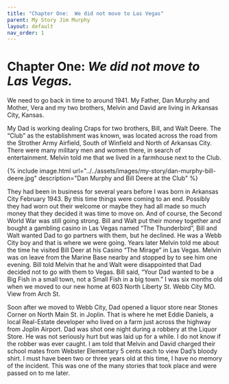 ```yaml
---
title: "Chapter One:  We did not move to Las Vegas"
parent: My Story Jim Murphy
layout: default
nav_order: 1
---
```


# Chapter One:  *We did not move to Las Vegas.*

We need to go back in time to around 1941. My Father, Dan Murphy and Mother, Vera and my two brothers, Melvin and David are living in Arkansas City, Kansas.

My Dad is working dealing Craps for two brothers, Bill, and Walt Deere. The “Club” as the establishment was known, was located across the road from the Strother Army Airfield, South of Winfield and North of Arkansas City. There were many military men and women there, in search of entertainment. Melvin told me that we lived in a farmhouse next to the Club.

{% include image.html url="../../assets/images/my-story/dan-murphy-bill-deere.jpg" description="Dan Murphy and Bill Deere at the Club" %}

They had been in business for several years before I was born in Arkansas City February 1943. By this time things were coming to an end. Possibly they had worn out their welcome or maybe they had all made so much money that they decided it was time to move on. And of course, the Second World War was still going strong. Bill and Walt put their money together and bought a gambling casino in Las Vegas named “The Thunderbird”, Bill and Walt wanted Dad to go partners with them, but he declined. He was a Webb City boy and that is where we were going. Years later Melvin told me about the time he visited Bill Deer at his Casino “The Mirage” in Las Vegas. Melvin was on leave from the Marine Base nearby and stopped by to see him one evening. Bill told Melvin that he and Walt were disappointed that Dad decided not to go with them to Vegas. Bill said, “Your Dad wanted to be a Big Fish in a small town, not a Small Fish in a big town.” I was six months old when we moved to our new home at 603 North Liberty St. Webb City MO.  View from Arch St.

Soon after we moved to Webb City, Dad opened a liquor store near Stones Corner on North Main St. in Joplin. That is where he met Eddie Daniels, a local Real-Estate developer who lived on a farm just across the highway from Joplin Airport. Dad was shot one night during a robbery at the Liquor Store. He was not seriously hurt but was laid up for a while. I do not know if the robber was ever caught. I am told that Melvin and David charged their school mates from Webster Elementary 5 cents each to view Dad’s bloody shirt. I must have been two or three years old at this time, I have no memory of the incident. This was one of the many stories that took place and were passed on to me later.
